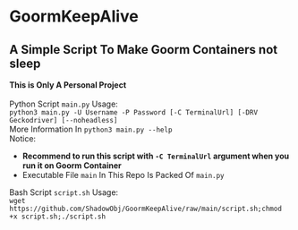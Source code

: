 # GoormKeepAlive
## A Simple Script To Make Goorm Containers not sleep
**This is Only A Personal Project** 
<br/><br/>
Python Script `main.py` Usage:
<br/>
`python3 main.py -U Username -P Password [-C TerminalUrl] [-DRV Geckodriver] [--noheadless]`
<br/>
More Information In `python3 main.py --help`
<br/>
Notice: 
- **Recommend to run this script with `-C TerminalUrl` argument when you run it on Goorm Container**
- Executable File `main` In This Repo Is Packed Of `main.py`

Bash Script `script.sh` Usage:
<br/>
`wget https://github.com/ShadowObj/GoormKeepAlive/raw/main/script.sh;chmod +x script.sh;./script.sh`
